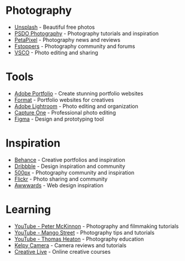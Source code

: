 # Photography

- [Unsplash](https://unsplash.com) - Beautiful free photos
- [PSDO Photography](https://photography.psdo.com) - Photography tutorials and inspiration
- [PetaPixel](https://petapixel.com) - Photography news and reviews
- [Fstoppers](https://fstoppers.com) - Photography community and forums
- [VSCO](https://vsco.co) - Photo editing and sharing

# Tools

- [Adobe Portfolio](https://portfolio.adobe.com) - Create stunning portfolio websites
- [Format](https://format.com) - Portfolio websites for creatives
- [Adobe Lightroom](https://adobe.com/products/lightroom) - Photo editing and organization
- [Capture One](https://captureone.com) - Professional photo editing
- [Figma](https://figma.com) - Design and prototyping tool

# Inspiration

- [Behance](https://behance.net) - Creative portfolios and inspiration
- [Dribbble](https://dribbble.com) - Design inspiration and community
- [500px](https://500px.com) - Photography community and inspiration
- [Flickr](https://flickr.com) - Photo sharing and community
- [Awwwards](https://awwwards.com) - Web design inspiration

# Learning

- [YouTube - Peter McKinnon](https://youtube.com/@PeterMcKinnon) - Photography and filmmaking tutorials
- [YouTube - Mango Street](https://youtube.com/@MangoStreet) - Photography tips and tutorials
- [YouTube - Thomas Heaton](https://youtube.com/@ThomasHeatonPhoto) - Photography education
- [Kelpy Camera](https://kelpycamera.com) - Camera reviews and tutorials
- [Creative Live](https://creativelive.com) - Online creative courses

<!-- - [VIDEO: Make a BUCHLA MUSIC EASEL in Eurorack Modules: Suggested Systems 1 | YouTube](https://www.youtube.com/watch?v=B40AizE6i2g)
- [VIDEO: Making music with Gameboy, Nintendo DS, & Pico Tracker | Patreon](https://www.patreon.com/posts/127446147)
- [Overview | Four Channel Audio Passive Stereo Mixer | Adafruit Learning System](https://learn.adafruit.com/four-channel-audio-passive-stereo-mixer)

- [3U-Boat - The Tub - SchneidersLaden Berlin](https://schneidersladen.de/en/u-boat-the-tub)

# 📘 Bookmarks Vault

## 📚 Reading List

- [Why simplicity wins](https://example.com/simple) – A great read on minimalism
- [Intro to Markdown](https://example.com/markdown) #markdown

## 🎨 Design & Inspiration

- [Color Hunt](https://colorhunt.co) – Curated color palettes #design
- [Minimal layouts](https://example.com/layouts)

## 🛠 Tools

- [Raindrop.io](https://raindrop.io) – Visual bookmarking
- [LinkAce](https://linkace.org) – Self-hosted bookmarks
- [Obsidian](https://obsidian.md) – Markdown-based note app #offline

## 🧠 Projects & Ideas

- [Make your own bookmark app](https://example.com/build-it)
- [Save links with bash + Markdown](https://example.com/cli-tools) #nerdy

## 🛒 Wishlist

- [Keyboard for travel](https://example.com/keyboard) -->
